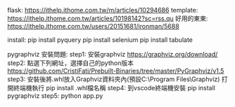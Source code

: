 flask: https://ithelp.ithome.com.tw/m/articles/10294686
template: https://ithelp.ithome.com.tw/articles/10198142?sc=rss.qu
好用的東東: https://ithelp.ithome.com.tw/users/20151681/ironman/5688

install: 
    pip install pyquery
    pip install selenium
    pip install tabulate
    
pygraphviz 安裝問題:
    step1: 安裝graphviz
        https://graphviz.org/download/
    step2: 點選下列網址，選擇自己的python版本
        https://github.com/CristiFati/Prebuilt-Binaries/tree/master/PyGraphviz/v1.5
    step3: 安裝後將.whl放入Graphviz資料夾內(預設C:\Program Files\Graphviz)
        打開終端機執行 pip install .whl檔名稱
    step4: 到vscode終端機安裝  pip install pygraphviz 
    step5: python app.py
